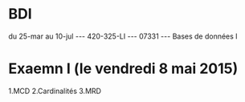 # BDI
du 25-mar au 10-jul --- 420-325-LI --- 07331 --- Bases de données I 

# Exaemn I (le vendredi 8 mai 2015)
1.MCD
2.Cardinalités
3.MRD
